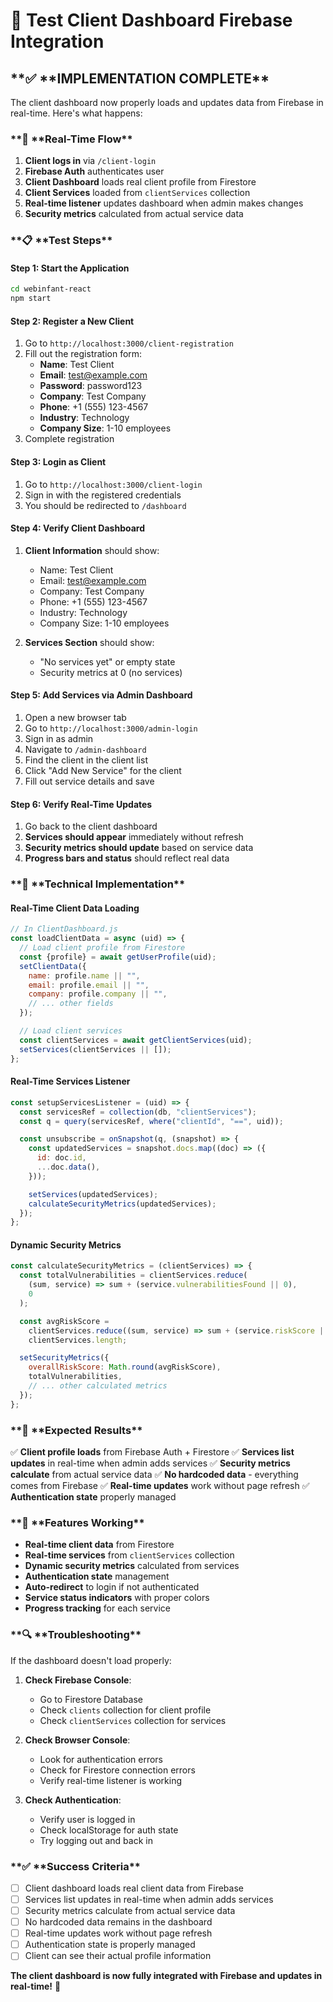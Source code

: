 # 🧪 **Test Client Dashboard Firebase Integration**

## **✅ **IMPLEMENTATION COMPLETE\*\*

The client dashboard now properly loads and updates data from Firebase in real-time. Here's what happens:

### **🔄 **Real-Time Flow\*\*

1. **Client logs in** via `/client-login`
2. **Firebase Auth** authenticates user
3. **Client Dashboard** loads real client profile from Firestore
4. **Client Services** loaded from `clientServices` collection
5. **Real-time listener** updates dashboard when admin makes changes
6. **Security metrics** calculated from actual service data

### **📋 **Test Steps\*\*

#### **Step 1: Start the Application**

```bash
cd webinfant-react
npm start
```

#### **Step 2: Register a New Client**

1. Go to `http://localhost:3000/client-registration`
2. Fill out the registration form:
   - **Name**: Test Client
   - **Email**: test@example.com
   - **Password**: password123
   - **Company**: Test Company
   - **Phone**: +1 (555) 123-4567
   - **Industry**: Technology
   - **Company Size**: 1-10 employees
3. Complete registration

#### **Step 3: Login as Client**

1. Go to `http://localhost:3000/client-login`
2. Sign in with the registered credentials
3. You should be redirected to `/dashboard`

#### **Step 4: Verify Client Dashboard**

1. **Client Information** should show:

   - Name: Test Client
   - Email: test@example.com
   - Company: Test Company
   - Phone: +1 (555) 123-4567
   - Industry: Technology
   - Company Size: 1-10 employees

2. **Services Section** should show:
   - "No services yet" or empty state
   - Security metrics at 0 (no services)

#### **Step 5: Add Services via Admin Dashboard**

1. Open a new browser tab
2. Go to `http://localhost:3000/admin-login`
3. Sign in as admin
4. Navigate to `/admin-dashboard`
5. Find the client in the client list
6. Click "Add New Service" for the client
7. Fill out service details and save

#### **Step 6: Verify Real-Time Updates**

1. Go back to the client dashboard
2. **Services should appear** immediately without refresh
3. **Security metrics should update** based on service data
4. **Progress bars and status** should reflect real data

### **🔧 **Technical Implementation\*\*

#### **Real-Time Client Data Loading**

```javascript
// In ClientDashboard.js
const loadClientData = async (uid) => {
  // Load client profile from Firestore
  const {profile} = await getUserProfile(uid);
  setClientData({
    name: profile.name || "",
    email: profile.email || "",
    company: profile.company || "",
    // ... other fields
  });

  // Load client services
  const clientServices = await getClientServices(uid);
  setServices(clientServices || []);
};
```

#### **Real-Time Services Listener**

```javascript
const setupServicesListener = (uid) => {
  const servicesRef = collection(db, "clientServices");
  const q = query(servicesRef, where("clientId", "==", uid));

  const unsubscribe = onSnapshot(q, (snapshot) => {
    const updatedServices = snapshot.docs.map((doc) => ({
      id: doc.id,
      ...doc.data(),
    }));

    setServices(updatedServices);
    calculateSecurityMetrics(updatedServices);
  });
};
```

#### **Dynamic Security Metrics**

```javascript
const calculateSecurityMetrics = (clientServices) => {
  const totalVulnerabilities = clientServices.reduce(
    (sum, service) => sum + (service.vulnerabilitiesFound || 0),
    0
  );

  const avgRiskScore =
    clientServices.reduce((sum, service) => sum + (service.riskScore || 0), 0) /
    clientServices.length;

  setSecurityMetrics({
    overallRiskScore: Math.round(avgRiskScore),
    totalVulnerabilities,
    // ... other calculated metrics
  });
};
```

### **🎯 **Expected Results\*\*

✅ **Client profile loads** from Firebase Auth + Firestore
✅ **Services list updates** in real-time when admin adds services
✅ **Security metrics calculate** from actual service data
✅ **No hardcoded data** - everything comes from Firebase
✅ **Real-time updates** work without page refresh
✅ **Authentication state** properly managed

### **🚀 **Features Working\*\*

- **Real-time client data** from Firestore
- **Real-time services** from `clientServices` collection
- **Dynamic security metrics** calculated from services
- **Authentication state** management
- **Auto-redirect** to login if not authenticated
- **Service status indicators** with proper colors
- **Progress tracking** for each service

### **🔍 **Troubleshooting\*\*

If the dashboard doesn't load properly:

1. **Check Firebase Console**:

   - Go to Firestore Database
   - Check `clients` collection for client profile
   - Check `clientServices` collection for services

2. **Check Browser Console**:

   - Look for authentication errors
   - Check for Firestore connection errors
   - Verify real-time listener is working

3. **Check Authentication**:
   - Verify user is logged in
   - Check localStorage for auth state
   - Try logging out and back in

### **✅ **Success Criteria\*\*

- [ ] Client dashboard loads real client data from Firebase
- [ ] Services list updates in real-time when admin adds services
- [ ] Security metrics calculate from actual service data
- [ ] No hardcoded data remains in the dashboard
- [ ] Real-time updates work without page refresh
- [ ] Authentication state is properly managed
- [ ] Client can see their actual profile information

**The client dashboard is now fully integrated with Firebase and updates in real-time!** 🎉
